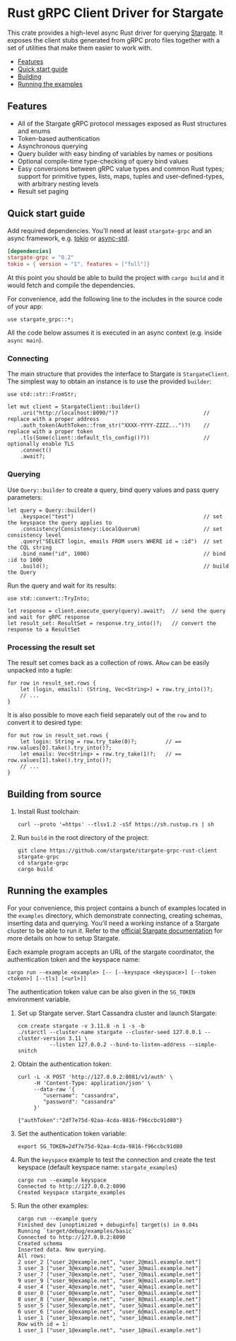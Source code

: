 # Rust gRPC Client Driver for Stargate

This crate provides a high-level async Rust driver for querying [Stargate](https://stargate.io/).
It exposes the client stubs generated from gRPC proto files together with a set of 
utilities that make them easier to work with.

- [Features](#features)
- [Quick start guide](#quick-start-guide)
- [Building](#building-from-source)
- [Running the examples](#running-the-examples)

## Features
- All of the Stargate gRPC protocol messages exposed as Rust structures and enums
- Token-based authentication
- Asynchronous querying
- Query builder with easy binding of variables by names or positions 
- Optional compile-time type-checking of query bind values
- Easy conversions between gRPC value types and common Rust types; support for
  primitive types, lists, maps, tuples and user-defined-types, with arbitrary nesting levels
- Result set paging

## Quick start guide
Add required dependencies. You'll need at least `stargate-grpc` and an async framework, 
e.g. [tokio](https://tokio.rs/) or [async-std](https://async.rs/). 

```toml
[dependencies]
stargate-grpc = "0.2"
tokio = { version = "1", features = ["full"]}
```

At this point you should be able to build the project with `cargo build` and it would fetch and compile 
the dependencies. 

For convenience, add the following line to the includes in the source code of your app:
```rust,skt-empty-main
use stargate_grpc::*;
```

All the code below assumes it is executed in an async context (e.g. inside `async main`).

### Connecting
The main structure that provides the interface to Stargate is `StargateClient`.
The simplest way to obtain an instance is to use the provided `builder`:

```rust,skt-connect,no_run
use std::str::FromStr;

let mut client = StargateClient::builder()
    .uri("http://localhost:8090/")?                           // replace with a proper address
    .auth_token(AuthToken::from_str("XXXX-YYYY-ZZZZ...")?)    // replace with a proper token
    .tls(Some(client::default_tls_config()?))                 // optionally enable TLS
    .connect()
    .await?;
```

### Querying 
Use `Query::builder` to create a query, bind query values and pass query parameters:

```rust,skt-query
let query = Query::builder()
    .keyspace("test")                                         // set the keyspace the query applies to
    .consistency(Consistency::LocalQuorum)                    // set consistency level
    .query("SELECT login, emails FROM users WHERE id = :id")  // set the CQL string
    .bind_name("id", 1000)                                    // bind :id to 1000
    .build();                                                 // build the Query
```

Run the query and wait for its results:
```rust,skt-execute,no_run
use std::convert::TryInto;

let response = client.execute_query(query).await?;  // send the query and wait for gRPC response
let result_set: ResultSet = response.try_into()?;   // convert the response to a ResultSet
```

### Processing the result set
The result set comes back as a collection of rows. A`Row` can be easily unpacked
into a tuple:

```rust,skt-result,no_run
for row in result_set.rows {
    let (login, emails): (String, Vec<String>) = row.try_into()?;
    // ...
}
```

It is also possible to move each field separately out of the `row` and to convert 
it to desired type:
```rust,skt-result,no_run
for mut row in result_set.rows {
    let login: String = row.try_take(0)?;         // == row.values[0].take().try_into()?;
    let emails: Vec<String> = row.try_take(1)?;   // == row.values[1].take().try_into()?;
    // ...
}
```

## Building from source
1. Install Rust toolchain:
  
       curl --proto '=https' --tlsv1.2 -sSf https://sh.rustup.rs | sh

2. Run `build` in the root directory of the project:

       git clone https://github.com/stargate/stargate-grpc-rust-client stargate-grpc
       cd stargate-grpc
       cargo build

## Running the examples
For your convenience, this project contains a bunch of examples located in the `examples` directory, 
which demonstrate connecting, creating schemas, inserting data and querying. You'll need a working instance
of a Stargate cluster to be able to run it. Refer to the 
[official Stargate documentation](https://stargate.io/docs/stargate/1.0/developers-guide/install/install_overview.html)
for more details on how to setup Stargate.

Each example program accepts an URL of the stargate coordinator, 
the authentication token and the keyspace name:

    cargo run --example <example> [-- [--keyspace <keyspace>] [--token <token>] [--tls] [<url>]] 

The authentication token value can be also given in the `SG_TOKEN` environment variable.

1. Set up Stargate server. Start Cassandra cluster and launch Stargate:

       ccm create stargate -v 3.11.8 -n 1 -s -b
       ./starctl --cluster-name stargate --cluster-seed 127.0.0.1 --cluster-version 3.11 \ 
                 --listen 127.0.0.2 --bind-to-listen-address --simple-snitch

2. Obtain the authentication token:

       curl -L -X POST 'http://127.0.0.2:8081/v1/auth' \
            -H 'Content-Type: application/json' \
            --data-raw '{
               "username": "cassandra",
               "password": "cassandra"
            }'
              
       {"authToken":"2df7e75d-92aa-4cda-9816-f96ccbc91d80"}

3. Set the authentication token variable:
 
       export SG_TOKEN=2df7e75d-92aa-4cda-9816-f96ccbc91d80

4. Run the `keyspace` example to test the connection and create the test keyspace (default keyspace name: `stargate_examples`)

       cargo run --example keyspace 
       Connected to http://127.0.0.2:8090
       Created keyspace stargate_examples

5. Run the other examples:

       cargo run --example query 
       Finished dev [unoptimized + debuginfo] target(s) in 0.04s
       Running `target/debug/examples/basic`
       Connected to http://127.0.0.2:8090
       Created schema
       Inserted data. Now querying.
       All rows:
       2 user_2 ["user_2@example.net", "user_2@mail.example.net"]
       3 user_3 ["user_3@example.net", "user_3@mail.example.net"]
       7 user_7 ["user_7@example.net", "user_7@mail.example.net"]
       9 user_9 ["user_9@example.net", "user_9@mail.example.net"]
       4 user_4 ["user_4@example.net", "user_4@mail.example.net"]
       0 user_0 ["user_0@example.net", "user_0@mail.example.net"]
       8 user_8 ["user_8@example.net", "user_8@mail.example.net"]
       5 user_5 ["user_5@example.net", "user_5@mail.example.net"]
       6 user_6 ["user_6@example.net", "user_6@mail.example.net"]
       1 user_1 ["user_1@example.net", "user_1@mail.example.net"]
       Row with id = 1:
       1 user_1 ["user_1@example.net", "user_1@mail.example.net"]



